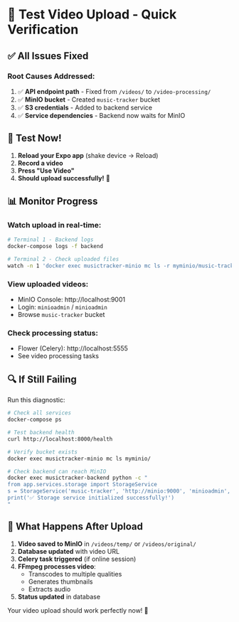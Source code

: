 # 🧪 Test Video Upload - Quick Verification

## ✅ All Issues Fixed

### Root Causes Addressed:
1. ✅ **API endpoint path** - Fixed from `/videos/` to `/video-processing/`
2. ✅ **MinIO bucket** - Created `music-tracker` bucket
3. ✅ **S3 credentials** - Added to backend service
4. ✅ **Service dependencies** - Backend now waits for MinIO

## 🚀 Test Now!

1. **Reload your Expo app** (shake device → Reload)
2. **Record a video**
3. **Press "Use Video"**
4. **Should upload successfully!** 🎉

## 📊 Monitor Progress

### Watch upload in real-time:
```bash
# Terminal 1 - Backend logs
docker-compose logs -f backend

# Terminal 2 - Check uploaded files
watch -n 1 'docker exec musictracker-minio mc ls -r myminio/music-tracker/'
```

### View uploaded videos:
- MinIO Console: http://localhost:9001
- Login: `minioadmin` / `minioadmin`
- Browse `music-tracker` bucket

### Check processing status:
- Flower (Celery): http://localhost:5555
- See video processing tasks

## 🔍 If Still Failing

Run this diagnostic:
```bash
# Check all services
docker-compose ps

# Test backend health
curl http://localhost:8000/health

# Verify bucket exists
docker exec musictracker-minio mc ls myminio/

# Check backend can reach MinIO
docker exec musictracker-backend python -c "
from app.services.storage import StorageService
s = StorageService('music-tracker', 'http://minio:9000', 'minioadmin', 'minioadmin')
print('✅ Storage service initialized successfully!')
"
```

## 📝 What Happens After Upload

1. **Video saved to MinIO** in `/videos/temp/` or `/videos/original/`
2. **Database updated** with video URL
3. **Celery task triggered** (if online session)
4. **FFmpeg processes video**:
   - Transcodes to multiple qualities
   - Generates thumbnails
   - Extracts audio
5. **Status updated** in database

Your video upload should work perfectly now! 🚀